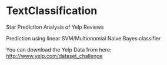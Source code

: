 # TextClassification

Star Prediction Analysis of Yelp Reviews

Prediction using linear SVM/Multionomial Naive Bayes classifier

You can download the Yelp Data from here:
http://www.yelp.com/dataset_challenge
